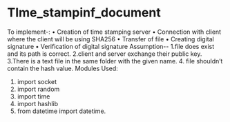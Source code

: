 # TIme_stampinf_document

To implement-:
• Creation of time stamping server
• Connection with client where the client will be using SHA256
• Transfer of file
• Creating digital signature
• Verification of digital signature
Assumption--
1.file does exist and its path is correct.
2.client and server exchange their public key.
3.There is a text file in the same folder with the given name.
4. file shouldn’t contain the hash value.
Modules Used:
1. import socket
2. import random
3. import time
4. import hashlib
5. from datetime import datetime.
